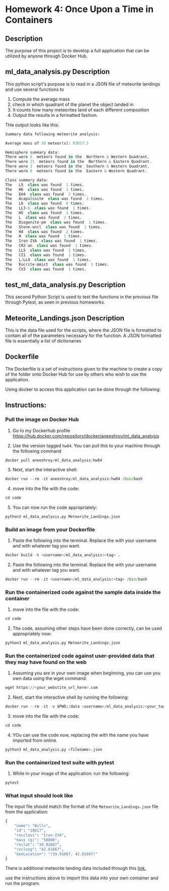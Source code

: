 # Homework 4: Once Upon a Time in Containers

## Description
The purpose of this project is to develop a full application that can be utilized by anyone through Docker Hub.

## ml_data_analysis.py Description
This python script's purpose is to read in a JSON file of meteorite landings and use several functions to 

1. Compute the average mass
2. check in which quadrant of the planet the object landed in
3. It counts how many meteorites land of each different composition
4. Output the results in a formatted fashion.

THe output looks like this:
```python
Summary data following meteorite analysis:

Average mass of 30 meteor(s): 83857.3 

Hemisphere summary data:
There were 6  meteors found in the  Northern & Western Quadrant.
There were 21  meteors found in the  Northern & Eastern Quadrant.
There were 3  meteors found in the  Southern & Western Quadrant.
There were 0  meteors found in the  Eastern & Western Quadrant.

Class summary data:
The   L5  class was found  1 times.
The   H6  class was found  1 times.
The   EH4  class was found  2 times.
The   Acapulcoite  class was found  1 times.
The   L6  class was found  6 times.
The   LL3-6  class was found  1 times.
The   H5  class was found  3 times.
The   L  class was found  2 times.
The   Diogenite-pm  class was found  1 times.
The   Stone-uncl  class was found  1 times.
The   H4  class was found  2 times.
The   H  class was found  1 times.
The   Iron-IVA  class was found  1 times.
The   CR2-an  class was found  1 times.
The   LL5  class was found  2 times.
The   CI1  class was found  1 times.
The   L/LL4  class was found  1 times.
The   Eucrite-mmict  class was found  1 times.
The   CV3  class was found  1 times.
```

## test_ml_data_analysis.py Description
This second Python Script is used to test the functions in the previous file through Pytest, as seen in previous homeworks.


## Meteorite_Landings.json Description
This is the data file used for the scripts, where the JSON file is formatted to contain all of the parameters necessary for the function.
A JSON formatted file is essentially a list of dictionaries

## Dockerfile
The Dockerfile is a set of instructions given to the machine to create a copy of the folder onto Docker Hub for use by others who wish to use the application.

Using docker to access this application can be done through the following:

## Instructions:

### Pull the image on Docker Hub 
1. Go to my Dockerhub profile
https://hub.docker.com/repository/docker/aneeshroy/ml_data_analysis

2. Use the version tagged `hw04`. You can pull this to your machine through the following command
```python
docker pull aneeshroy/ml_data_analysis:hw04
```

3.  Next, start the interactive shell:
```python
docker run --rm -it aneeshroy/ml_data_analysis:hw04 /bin/bash
```

4.  move into the file with the code:
```python
cd code
```

5. You can now run the code appropriately: 
```python
python3 ml_data_analysis.py Meteorite_Landings.json
```

### Build an image from your Dockerfile

1. Paste the following into the terminal. Replace the <username> with your username and <tag> with whatever tag you want.
```python
docker build -t <username>/ml_data_analysis:<tag> .
```

2.  Paste the following into the terminal. Replace the <username> with your username and <tag> with whatever tag you want.
```python
docker run --rm -it <username>/ml_data_analysis:<tag> /bin/bash
```

### Run the containerized code against the sample data inside the container 
    
1.  move into the file with the code:
```python
cd code
```
2. The code, assuming other steps have been done correctly, can be used appropriately now:
```python
python3 ml_data_analysis.py Meteorite_Landings.json
```

### Run the containerized code against user-provided data that they may have found on the web

1.  Assuming you are in your own image when beginning, you can use you own data using the wget command: 
```python
wget https://<your_webstite_url_here>.com
```  
    
2. Next, start the interactive shell by running the following:
```python
docker run --rm -it -v $PWD:/data <username>/ml_data_analysis:<your_tag> /bin/bash
```

3.  move into the file with the code:
```python
cd code
```

4. YOu can use the code now, replacing the <filename> with the name you have imported from online.
```python
python3 ml_data_analysis.py <filename>.json
```


### Run the containerized test suite with pytest
    
1. While in your image of the application: run the following:
```python
pytest
```

### What input should look like

The input file should match the format of the `Meteorite_Landings.json` file from the application:

```python
{
    "name": "Wills",
    "id": "10017",
    "recclass": "Iron-IVA",
    "mass (g)": "50000",
    "reclat": "39.91667",
    "reclong": "42.81667",
    "GeoLocation": "(39.91667, 42.81667)"
}
```

There is additional meteorite landing data included through this [link.](https://raw.githubusercontent.com/wjallen/coe332-sample-data/main/ML_Data_Sample.json)

use the instructions above to import this data into your own container and run the program.
    
    